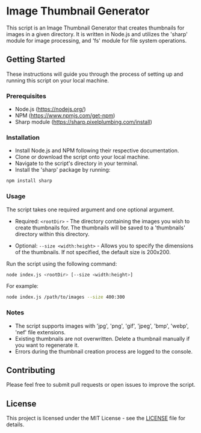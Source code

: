 # Image Thumbnail Generator

This script is an Image Thumbnail Generator that creates thumbnails for images in a given directory. It is written in Node.js and utilizes the 'sharp' module for image processing, and 'fs' module for file system operations.

## Getting Started

These instructions will guide you through the process of setting up and running this script on your local machine.

### Prerequisites

- Node.js (<https://nodejs.org/>)
- NPM (<https://www.npmjs.com/get-npm>)
- Sharp module (<https://sharp.pixelplumbing.com/install>)

### Installation

- Install Node.js and NPM following their respective documentation.
- Clone or download the script onto your local machine.
- Navigate to the script's directory in your terminal.
- Install the 'sharp' package by running:

```sh
npm install sharp
```

### Usage

The script takes one required argument and one optional argument.

- Required: `<rootDir>` - The directory containing the images you wish to create thumbnails for. The thumbnails will be saved to a 'thumbnails' directory within this directory.

- Optional: `--size <width:height>` - Allows you to specify the dimensions of the thumbnails. If not specified, the default size is 200x200.

Run the script using the following command:

```sh
node index.js <rootDir> [--size <width:height>]
```

For example:

```sh
node index.js /path/to/images --size 400:300
```

### Notes

- The script supports images with 'jpg', 'png', 'gif', 'jpeg', 'bmp', 'webp', 'nef' file extensions.
- Existing thumbnails are not overwritten. Delete a thumbnail manually if you want to regenerate it.
- Errors during the thumbnail creation process are logged to the console.

## Contributing

Please feel free to submit pull requests or open issues to improve the script.

## License

This project is licensed under the MIT License - see the [LICENSE](LICENSE) file for details.
